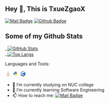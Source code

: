 ## Hey 👋, This is TxueZgaoX

[![Mail Badge](https://img.shields.io/badge/-xcl@xuegao--tzx.top-c14438?style=flat&logo=Gmail&logoColor=white&link=mailto:2013040111@st.nuc.edu.cn)](mailto:xcl@xuegao-tzx.top) 
[![Github Badge](https://img.shields.io/badge/-xuegao--tzx-grey?style=flat&logo=github&logoColor=white&link=mailto:2013040111@st.nuc.edu.cn)](https://www.github.com/xuegao-tzx/)

## Some of my Github Stats

<a href="https://github.com/xuegao-tzx">
  <img align="center" alt="GitHub Stats" src="https://github-readme-stats.vercel.app/api?username=xuegao-tzx&show_icons=true&include_all_commits=true" />
</a><br>
<a href="https://gitee.com/xuegao-tzx">
  <img align="center" alt="Top Langs" src="https://github-readme-stats.vercel.app/api/top-langs/?username=xuegao-tzx&layout=compact" />
</a >

Languages and Tools:

<code><img height="20" src="https://raw.githubusercontent.com/github/explore/80688e429a7d4ef2fca1e82350fe8e3517d3494d/topics/java/java.png" alt="Java"></code>
<code><img height="20" src="https://raw.githubusercontent.com/github/explore/80688e429a7d4ef2fca1e82350fe8e3517d3494d/topics/python/python.png" alt="Python"></code>
<code><img height="20" src="https://raw.githubusercontent.com/github/explore/80688e429a7d4ef2fca1e82350fe8e3517d3494d/topics/c/c.png" alt="C"></code>





- 🔭 I’m currently studying on NUC college
- 🌱 I’m currently learning Software Engineering
- 📫 How to reach me: [![Mail Badge](https://img.shields.io/badge/-xcl@xuegao--tzx.top-c14438?style=flat&logo=Gmail&logoColor=white&link=mailto:2013040111@st.nuc.edu.cn)](mailto:xcl@xuegao-tzx.top) 
